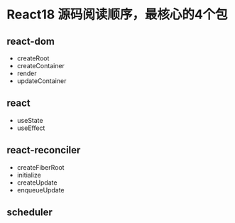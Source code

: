 # React18 源码阅读顺序，最核心的4个包

## react-dom
- createRoot
- createContainer
- render
- updateContainer

## react
- useState
- useEffect

## react-reconciler
- createFiberRoot
- initialize
- createUpdate
- enqueueUpdate

## scheduler